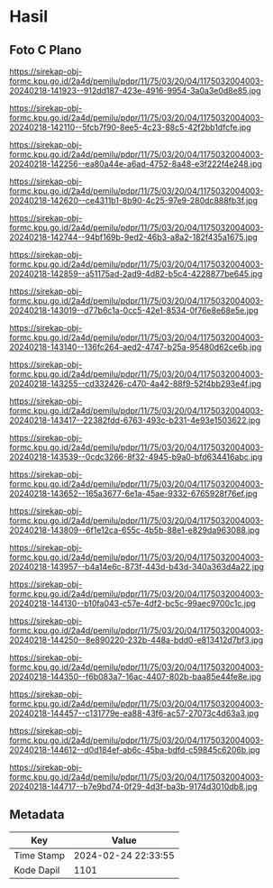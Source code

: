 # Hasil

## Foto C Plano

https://sirekap-obj-formc.kpu.go.id/2a4d/pemilu/pdpr/11/75/03/20/04/1175032004003-20240218-141923--912dd187-423e-4916-9954-3a0a3e0d8e85.jpg

https://sirekap-obj-formc.kpu.go.id/2a4d/pemilu/pdpr/11/75/03/20/04/1175032004003-20240218-142110--5fcb7f90-8ee5-4c23-88c5-42f2bb1dfcfe.jpg

https://sirekap-obj-formc.kpu.go.id/2a4d/pemilu/pdpr/11/75/03/20/04/1175032004003-20240218-142256--ea80a44e-a6ad-4752-8a48-e3f222f4e248.jpg

https://sirekap-obj-formc.kpu.go.id/2a4d/pemilu/pdpr/11/75/03/20/04/1175032004003-20240218-142620--ce4311b1-8b90-4c25-97e9-280dc888fb3f.jpg

https://sirekap-obj-formc.kpu.go.id/2a4d/pemilu/pdpr/11/75/03/20/04/1175032004003-20240218-142744--94bf169b-9ed2-46b3-a8a2-182f435a1675.jpg

https://sirekap-obj-formc.kpu.go.id/2a4d/pemilu/pdpr/11/75/03/20/04/1175032004003-20240218-142859--a51175ad-2ad9-4d82-b5c4-4228877be645.jpg

https://sirekap-obj-formc.kpu.go.id/2a4d/pemilu/pdpr/11/75/03/20/04/1175032004003-20240218-143019--d77b6c1a-0cc5-42e1-8534-0f76e8e68e5e.jpg

https://sirekap-obj-formc.kpu.go.id/2a4d/pemilu/pdpr/11/75/03/20/04/1175032004003-20240218-143140--136fc264-aed2-4747-b25a-95480d62ce6b.jpg

https://sirekap-obj-formc.kpu.go.id/2a4d/pemilu/pdpr/11/75/03/20/04/1175032004003-20240218-143255--cd332426-c470-4a42-88f9-52f4bb293e4f.jpg

https://sirekap-obj-formc.kpu.go.id/2a4d/pemilu/pdpr/11/75/03/20/04/1175032004003-20240218-143417--22382fdd-6763-493c-b231-4e93e1503622.jpg

https://sirekap-obj-formc.kpu.go.id/2a4d/pemilu/pdpr/11/75/03/20/04/1175032004003-20240218-143539--0cdc3266-8f32-4945-b9a0-bfd634416abc.jpg

https://sirekap-obj-formc.kpu.go.id/2a4d/pemilu/pdpr/11/75/03/20/04/1175032004003-20240218-143652--165a3677-6e1a-45ae-9332-6765928f76ef.jpg

https://sirekap-obj-formc.kpu.go.id/2a4d/pemilu/pdpr/11/75/03/20/04/1175032004003-20240218-143809--6f1e12ca-655c-4b5b-88e1-e829da963088.jpg

https://sirekap-obj-formc.kpu.go.id/2a4d/pemilu/pdpr/11/75/03/20/04/1175032004003-20240218-143957--b4a14e6c-873f-443d-b43d-340a363d4a22.jpg

https://sirekap-obj-formc.kpu.go.id/2a4d/pemilu/pdpr/11/75/03/20/04/1175032004003-20240218-144130--b10fa043-c57e-4df2-bc5c-99aec9700c1c.jpg

https://sirekap-obj-formc.kpu.go.id/2a4d/pemilu/pdpr/11/75/03/20/04/1175032004003-20240218-144250--8e890220-232b-448a-bdd0-e813412d7bf3.jpg

https://sirekap-obj-formc.kpu.go.id/2a4d/pemilu/pdpr/11/75/03/20/04/1175032004003-20240218-144350--f6b083a7-16ac-4407-802b-baa85e44fe8e.jpg

https://sirekap-obj-formc.kpu.go.id/2a4d/pemilu/pdpr/11/75/03/20/04/1175032004003-20240218-144457--c131779e-ea88-43f6-ac57-27073c4d63a3.jpg

https://sirekap-obj-formc.kpu.go.id/2a4d/pemilu/pdpr/11/75/03/20/04/1175032004003-20240218-144612--d0d184ef-ab6c-45ba-bdfd-c59845c6206b.jpg

https://sirekap-obj-formc.kpu.go.id/2a4d/pemilu/pdpr/11/75/03/20/04/1175032004003-20240218-144717--b7e9bd74-0f29-4d3f-ba3b-9174d3010db8.jpg


## Metadata

| Key        | Value               |
| ---------- | ------------------- |
| Time Stamp | 2024-02-24 22:33:55 |
| Kode Dapil | 1101                |



